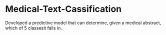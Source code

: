 # Medical-Text-Cassification

Developed a predictive model that can determine, given a medical abstract, which of 5 classesit falls in. 
